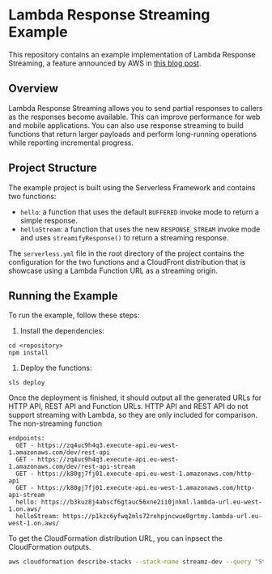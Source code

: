 # Lambda Response Streaming Example

This repository contains an example implementation of Lambda Response Streaming, a feature announced by AWS in [this blog post](https://aws.amazon.com/blogs/compute/introducing-aws-lambda-response-streaming/).

## Overview

Lambda Response Streaming allows you to send partial responses to callers as the responses become available. This can improve performance for web and mobile applications. You can also use response streaming to build functions that return larger payloads and perform long-running operations while reporting incremental progress.

## Project Structure

The example project is built using the Serverless Framework and contains two functions:

- `hello`: a function that uses the default `BUFFERED` invoke mode to return a simple response.
- `helloStream`: a function that uses the new `RESPONSE_STREAM` invoke mode and uses `streamifyResponse()` to return a streaming response.

The `serverless.yml` file in the root directory of the project contains the configuration for the two functions and a CloudFront distribution that is showcase using a Lambda Function URL as a streaming origin.

## Running the Example

To run the example, follow these steps:

1. Install the dependencies:

```
cd <repository>
npm install

```

1. Deploy the functions:

```
sls deploy

```

Once the deployment is finished, it should output all the generated URLs for HTTP API, REST API and Function URLs.
HTTP API and REST API do not support streaming with Lambda, so they are only included for comparison. The non-streaming function 

```
endpoints:
  GET - https://zq4uc9h4q3.execute-api.eu-west-1.amazonaws.com/dev/rest-api
  GET - https://zq4uc9h4q3.execute-api.eu-west-1.amazonaws.com/dev/rest-api-stream
  GET - https://k80gj7fj01.execute-api.eu-west-1.amazonaws.com/http-api
  GET - https://k80gj7fj01.execute-api.eu-west-1.amazonaws.com/http-api-stream
  hello: https://b3kuz8j4abscf6gtauc56xne2ii0jnkml.lambda-url.eu-west-1.on.aws/
  helloStream: https://p1kzc6yfwq2mls72rehpjncwue0grtmy.lambda-url.eu-west-1.on.aws/
```

To get the CloudFormation distribution URL, you can inpsect the CloudFormation outputs.
```bash
aws cloudformation describe-stacks --stack-name streamz-dev --query "Stacks[0].Outputs[?OutputKey=='CloudFrontUrl'].OutputValue" --output text
```

